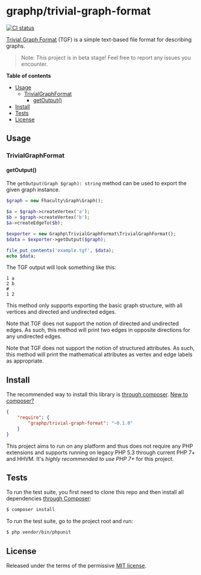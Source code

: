 # graphp/trivial-graph-format

[![CI status](https://github.com/graphp/trivial-graph-format/workflows/CI/badge.svg)](https://github.com/graphp/trivial-graph-format/actions)

[Trivial Graph Format](http://en.wikipedia.org/wiki/Trivial_Graph_Format) (TGF) is a simple text-based file format for describing graphs.

> Note: This project is in beta stage! Feel free to report any issues you encounter.

**Table of contents**

* [Usage](#usage)
  * [TrivialGraphFormat](#trivialgraphformat)
    * [getOutput()](#getoutput)
* [Install](#install)
* [Tests](#tests)
* [License](#license)

## Usage

### TrivialGraphFormat

#### getOutput()

The `getOutput(Graph $graph): string` method can be used to
export the given graph instance.

```php
$graph = new Fhaculty\Graph\Graph();

$a = $graph->createVertex('a');
$b = $graph->createVertex('b');
$a->createEdgeTo($b);

$exporter = new Graphp\TrivialGraphFormat\TrivialGraphFormat();
$data = $exporter->getOutput($graph);

file_put_contents('example.tgf', $data);
echo $data;
```

The TGF output will look something like this:

```
1 a
2 b
#
1 2
```

This method only supports exporting the basic graph structure, with all
vertices and directed and undirected edges.

Note that TGF does not support the notion of directed and undirected
edges. As such, this method will print two edges in opposite directions
for any undirected edges.

Note that TGF does not support the notion of structured attributes. As
such, this method will print the mathematical attributes as vertex and
edge labels as appropriate.

## Install

The recommended way to install this library is [through composer](http://getcomposer.org). [New to composer?](http://getcomposer.org/doc/00-intro.md)

```JSON
{
    "require": {
        "graphp/trivial-graph-format": "~0.1.0"
    }
}
```

This project aims to run on any platform and thus does not require any PHP
extensions and supports running on legacy PHP 5.3 through current PHP 7+ and
HHVM.
It's *highly recommended to use PHP 7+* for this project.

## Tests

To run the test suite, you first need to clone this repo and then install all
dependencies [through Composer](https://getcomposer.org):

```bash
$ composer install
```

To run the test suite, go to the project root and run:

```bash
$ php vendor/bin/phpunit
```

## License

Released under the terms of the permissive [MIT license](http://opensource.org/licenses/MIT).
